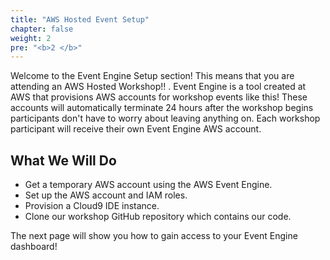 ```yaml
---
title: "AWS Hosted Event Setup"
chapter: false
weight: 2
pre: "<b>2 </b>"
---
```


Welcome to the Event Engine Setup section! This means that you are attending an AWS Hosted Workshop!! . Event Engine is a tool created at AWS that provisions AWS accounts for workshop events like this! These accounts will automatically terminate 24 hours after the workshop begins participants don't have to worry about leaving anything on. Each workshop participant will receive their own Event Engine AWS account. 

## What We Will Do

* Get a temporary AWS account using the AWS Event Engine.
* Set up the AWS account and IAM roles.
* Provision a Cloud9 IDE instance.
* Clone our workshop GitHub repository which contains our code.

The next page will show you how to gain access to your Event Engine dashboard!
